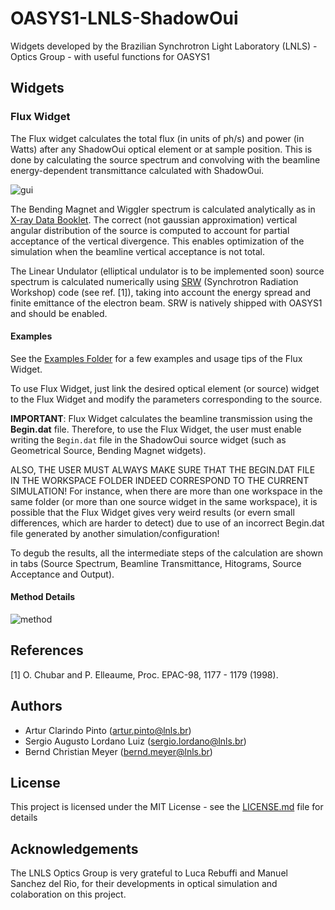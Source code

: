 # OASYS1-LNLS-ShadowOui
Widgets developed by the Brazilian Synchrotron Light Laboratory (LNLS) - Optics Group - with useful functions for OASYS1 

## Widgets

### Flux Widget
The Flux widget calculates the total flux (in units of ph/s) and power (in Watts) after any ShadowOui optical element or at sample position. This is done by calculating the source spectrum and convolving with the beamline energy-dependent transmittance calculated with ShadowOui.

![gui](https://github.com/oasys-lnls-kit/OASYS1-LNLS-ShadowOui/blob/master/images/FluxWidgetGUI.png "GUI")

The Bending Magnet and Wiggler spectrum is calculated analytically as in [X-ray Data Booklet](http://xdb.lbl.gov/). The correct (not gaussian approximation) vertical angular distribution of the source is computed to account for partial acceptance of the vertical divergence. This enables optimization of the simulation when the beamline vertical acceptance is not total. 

The Linear Undulator (elliptical undulator is to be implemented soon) source spectrum is calculated numerically using [SRW](https://github.com/ochubar/SRW) (Synchrotron Radiation Workshop) code (see ref. [1]), taking into account the energy spread and finite emittance of the electron beam. SRW is natively shipped with OASYS1 and should be enabled.

#### Examples 

See the [Examples Folder](examples) for a few examples and usage tips of the Flux Widget.

To use Flux Widget, just link the desired optical element (or source) widget to the Flux Widget and modify the parameters corresponding to the source.

**IMPORTANT**: Flux Widget calculates the beamline transmission using the **Begin.dat** file. Therefore, to use the Flux Widget, the user must enable writing the `Begin.dat` file in the ShadowOui source widget (such as Geometrical Source, Bending Magnet widgets). 

ALSO, THE USER MUST ALWAYS MAKE SURE THAT THE BEGIN.DAT FILE IN THE WORKSPACE FOLDER INDEED CORRESPOND TO THE CURRENT SIMULATION! For instance, when there are more than one workspace in the same folder (or more than one source widget in the same workspace), it is possible that the Flux Widget gives very weird results (or evern small differences, which are harder to detect) due to use of an incorrect Begin.dat file generated by another simulation/configuration! 

To degub the results, all the intermediate steps of the calculation are shown in tabs (Source Spectrum, Beamline Transmittance, Hitograms, Source Acceptance and Output).

#### Method Details

![method](https://github.com/oasys-lnls-kit/OASYS1-LNLS-ShadowOui/blob/master/images/flux_method.png "Flux Method")

## References

[1] O. Chubar and P. Elleaume, Proc. EPAC-98, 1177 - 1179 (1998).

## Authors

- Artur Clarindo Pinto (artur.pinto@lnls.br)
- Sergio Augusto Lordano Luiz (sergio.lordano@lnls.br)
- Bernd Christian Meyer (bernd.meyer@lnls.br)

## License

This project is licensed under the MIT License - see the [LICENSE.md](LICENSE.md) file for details

## Acknowledgements

The LNLS Optics Group is very grateful to Luca Rebuffi and Manuel Sanchez del Rio, for their developments in optical simulation and colaboration on this project. 
